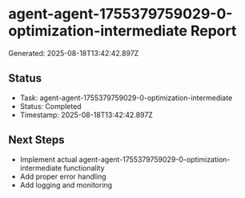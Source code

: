 # agent-agent-1755379759029-0-optimization-intermediate Report

Generated: 2025-08-18T13:42:42.897Z

## Status
- Task: agent-agent-1755379759029-0-optimization-intermediate
- Status: Completed
- Timestamp: 2025-08-18T13:42:42.897Z

## Next Steps
- Implement actual agent-agent-1755379759029-0-optimization-intermediate functionality
- Add proper error handling
- Add logging and monitoring
